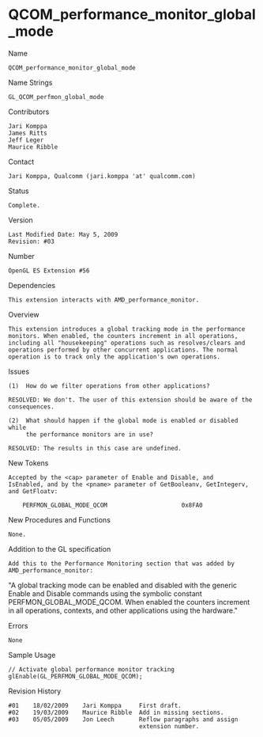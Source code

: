 # QCOM_performance_monitor_global_mode

Name

    QCOM_performance_monitor_global_mode

Name Strings

    GL_QCOM_perfmon_global_mode

Contributors

    Jari Komppa
    James Ritts
    Jeff Leger
    Maurice Ribble

Contact

    Jari Komppa, Qualcomm (jari.komppa 'at' qualcomm.com)

Status

    Complete.

Version

    Last Modified Date: May 5, 2009
    Revision: #03

Number

    OpenGL ES Extension #56

Dependencies

    This extension interacts with AMD_performance_monitor.

Overview

    This extension introduces a global tracking mode in the performance
    monitors. When enabled, the counters increment in all operations,
    including all "housekeeping" operations such as resolves/clears and
    operations performed by other concurrent applications. The normal
    operation is to track only the application's own operations.

Issues

    (1)  How do we filter operations from other applications?

    RESOLVED: We don't. The user of this extension should be aware of the
    consequences.

    (2)  What should happen if the global mode is enabled or disabled while
         the performance monitors are in use?

    RESOLVED: The results in this case are undefined.

New Tokens

    Accepted by the <cap> parameter of Enable and Disable, and
    IsEnabled, and by the <pname> parameter of GetBooleanv, GetIntegerv,
    and GetFloatv:

        PERFMON_GLOBAL_MODE_QCOM                     0x8FA0

New Procedures and Functions

    None.

Addition to the GL specification

    Add this to the Performance Monitoring section that was added by
    AMD_performance_monitor:

   "A global tracking mode can be enabled and disabled with the generic
    Enable and Disable commands using the symbolic constant
    PERFMON_GLOBAL_MODE_QCOM. When enabled the counters increment in all
    operations, contexts, and other applications using the hardware."

Errors

    None

Sample Usage

    // Activate global performance monitor tracking
    glEnable(GL_PERFMON_GLOBAL_MODE_QCOM);

Revision History

    #01    18/02/2009    Jari Komppa     First draft.
    #02    19/03/2009    Maurice Ribble  Add in missing sections.
    #03    05/05/2009    Jon Leech       Reflow paragraphs and assign
                                         extension number.
